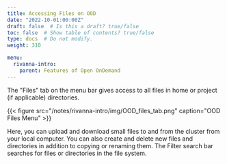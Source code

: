 ```yaml
---
title: Accessing Files on OOD
date: "2022-10-01:00:00Z"
draft: false  # Is this a draft? true/false
toc: false  # Show table of contents? true/false
type: docs  # Do not modify.
weight: 310

menu:
  rivanna-intro:
    parent: Features of Open OnDemand
---
```


The "Files" tab on the menu bar gives access to all files in home or project (if applicable) directories.

{{< figure src="/notes/rivanna-intro/img/OOD_files_tab.png" caption="OOD Files Menu" >}}


Here, you can upload and download small files to and from the cluster from your local computer. You can also create and delete new files and directories in addition to copying or renaming them. The Filter search bar searches for files or directories in the file system.
